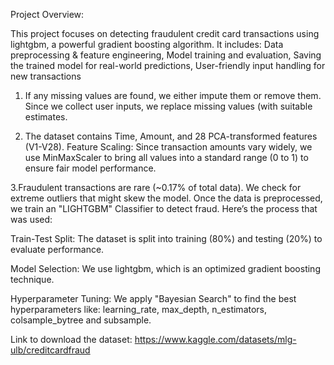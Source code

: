 Project Overview:

This project focuses on detecting fraudulent credit card transactions using lightgbm, a powerful gradient boosting algorithm. It includes:
Data preprocessing & feature engineering,
Model training and evaluation,
Saving the trained model for real-world predictions,
User-friendly input handling for new transactions

1. If any missing values are found, we either impute them or remove them.
   Since we collect user inputs, we replace missing values (with suitable estimates.

2. The dataset contains Time, Amount, and 28 PCA-transformed features (V1-V28).
   Feature Scaling: Since transaction amounts vary widely, we use MinMaxScaler to bring all values into a standard range (0 to 1) to ensure fair model performance.
   
3.Fraudulent transactions are rare (~0.17% of total data).
  We check for extreme outliers that might skew the model.
Once the data is preprocessed, we train an "LIGHTGBM" Classifier to detect fraud. Here’s the process that was used:

Train-Test Split:
The dataset is split into training (80%) and testing (20%) to evaluate performance.

Model Selection:
We use lightgbm, which is an optimized gradient boosting technique.

Hyperparameter Tuning:
We apply "Bayesian Search" to find the best hyperparameters like:
learning_rate, max_depth, n_estimators, colsample_bytree and subsample.


Link to download the dataset:
https://www.kaggle.com/datasets/mlg-ulb/creditcardfraud



